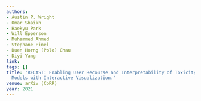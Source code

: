 ```yaml
---
authors:
- Austin P. Wright
- Omar Shaikh
- Haekyu Park
- Will Epperson
- Muhammed Ahmed
- Stephane Pinel
- Duen Horng (Polo) Chau
- Diyi Yang
link:
tags: []
title: 'RECAST: Enabling User Recourse and Interpretability of Toxicity Detection
  Models with Interactive Visualization.'
venue: arXiv (CoRR)
year: 2021
---
```

